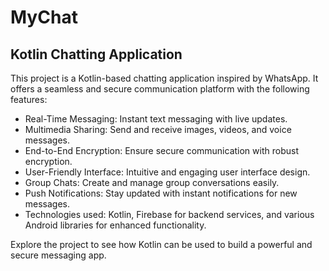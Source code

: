 # MyChat

## Kotlin Chatting Application

This project is a Kotlin-based chatting application inspired by WhatsApp. It offers a seamless and secure communication platform with the following features:

- Real-Time Messaging: Instant text messaging with live updates.
- Multimedia Sharing: Send and receive images, videos, and voice messages.
- End-to-End Encryption: Ensure secure communication with robust encryption.
- User-Friendly Interface: Intuitive and engaging user interface design.
- Group Chats: Create and manage group conversations easily.
- Push Notifications: Stay updated with instant notifications for new messages.
- Technologies used: Kotlin, Firebase for backend services, and various Android libraries for enhanced functionality.

Explore the project to see how Kotlin can be used to build a powerful and secure messaging app.

